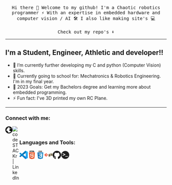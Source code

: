 <body>

<style>
    @import url('https://fonts.googleapis.com/css2?family=Chivo+Mono&display=swap');
</style>

<p style="text-align:center; 
margin-top: 20px; 
font-family: 'Chivo Mono', monospace;"> 
    Hi there 👋 Welcome to my github! I'm a Chaotic robotics programmer ⚡ With an expertise in embedded hardware and computer vision / AI 🛠️ I also like making site's ‍💻
</p>
<div style=
"background-color: 
transparent; 
width: 50%; 
margin-left: auto; 
margin-right: auto;">
    <script src="https://unpkg.com/@lottiefiles/lottie-player@latest/dist/lottie-player.js">
    </script>
    <lottie-player src="https://assets8.lottiefiles.com/packages/lf20_2jrpdqi3.json"  background="transparent"  speed="1"  style="width: 300px; height: 300px;"    autoplay></lottie-player>

</div>

<p style="text-align:center; 
margin-top: 20px; 
font-family: 'Chivo Mono', monospace;"> 
    Check out my repo's ⬇️ 
</p>

---

## I'm a Student, Engineer, Athletic and developer!!

- 🌱 I’m currently further developing my C and python (Computer Vision) skills.
- 🔭 Currently going to school for: Mechatronics & Robotics Engineering. I'm in my final year.
- 🥅 2023 Goals: Get my Bachelors degree and learning more about embedded programming.
- ⚡ Fun fact: I've 3D printed my own RC Plane.

---

### Connect with me:

[<img align="left" alt="codeSTACKr.com" width="22px" src="https://raw.githubusercontent.com/iconic/open-iconic/master/svg/globe.svg" />][website]
[<img align="left" alt="codeSTACKr | LinkedIn" width="22px" src="https://cdn.jsdelivr.net/npm/simple-icons@v3/icons/linkedin.svg" />][linkedin]

<br />

### Languages and Tools:

<img align="left" alt="Visual Studio Code" width="26px" src="https://raw.githubusercontent.com/github/explore/80688e429a7d4ef2fca1e82350fe8e3517d3494d/topics/visual-studio-code/visual-studio-code.png" />
<img align="left" alt="HTML5" width="26px" src="https://raw.githubusercontent.com/github/explore/80688e429a7d4ef2fca1e82350fe8e3517d3494d/topics/html/html.png" />
<img align="left" alt="CSS3" width="26px" src="https://raw.githubusercontent.com/github/explore/80688e429a7d4ef2fca1e82350fe8e3517d3494d/topics/css/css.png" />
<img align="left" alt="Git" width="26px" src="https://raw.githubusercontent.com/github/explore/80688e429a7d4ef2fca1e82350fe8e3517d3494d/topics/git/git.png" />
<img align="left" alt="GitHub" width="26px" src="https://raw.githubusercontent.com/github/explore/78df643247d429f6cc873026c0622819ad797942/topics/github/github.png" />
<img align="left" alt="Terminal" width="26px" src="https://raw.githubusercontent.com/github/explore/80688e429a7d4ef2fca1e82350fe8e3517d3494d/topics/terminal/terminal.png" />

<br />
<br />

[website]: https://mveldkamp.nl/
[linkedin]: https://linkedin.com/in/mart-veldkamp-b3a01220a/

